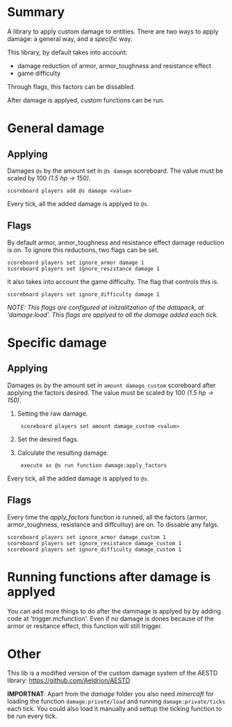 # Summary

A library to apply custom damage to entities. There are two ways to apply damage: a general way, and a *specific* way.

This library, by default takes into account:

- damage reduction of armor, armor_toughness and resistance effect
- game difficulty

Through flags, this factors can be dissabled.

After damage is applyed, custom functions can be run.

# General damage

## Applying

Damages `@s` by the amount set in `@s damage` scoreboard. The value must be scaled by 100 *(1.5 hp -> 150)*.

    scoreboard players add @s damage <value>

Every tick, all the added damage is applyed to `@s`.

## Flags

By default armor, armor_toughness and resistance effect damage reduction is on. To ignore this reductions, two flags can be set.

    scoreboard players set ignore_armor damage 1
    scoreboard players set ignore_resistance damage 1

It also takes into account the game difficulty. The flag that controls this is.

    scoreboard players set ignore_difficulty damage 1

*NOTE: This flags are configured at initzalitzation of the datapack, at 'damage:load'. This flags are applyed to all the damage added each tick.*

# Specific damage

## Applying

Damages `@s` by the amount set in `amount damage_custom` scoreboard after applying the factors desired. The value must be scaled by 100 *(1.5 hp -> 150)*.

1. Setting the raw damage.

        scoreboard players set amount damage_custom <value>

2. Set the desired flags.

3. Calculate the resulting damage.

        execute as @s run function damage:apply_factors

Every tick, all the added damage is applyed to `@s`.

## Flags

Every time the *apply_factors* function is runned, all the factors (armor, armor_toughness, resistance and diffcultuy) are on. To dissable any falgs.

    scoreboard players set ignore_armor damage_custom 1
    scoreboard players set ignore_resistance damage_custom 1
    scoreboard players set ignore_difficulty damage_custom 1

# Running functions after damage is applyed

You can add more things to do after the dammage is applyed by by adding code at 'trigger.mcfunction'. Even if no damage is dones because of the armor or resitance effect, this function will still trigger.


# Other
This lib is a modified version of the custom damage system of the AESTD library: https://github.com/Aeldrion/AESTD

**IMPORTNAT**: Apart from the *damage* folder you also need *minercaft* for loading the function `damage:private/load` and running `damage:private/ticks` each tick. You could also load it manually and settup the ticking function to be run every tick.